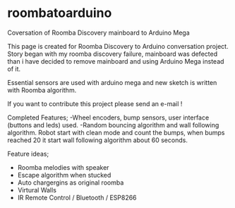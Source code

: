# roombatoarduino
Coversation of Roomba Discovery mainboard to Arduino Mega


This page is created for Roomba Discovery to Arduino conversation project. Story began with my roomba discovery failure, mainboard was defected than i have decided to remove mainboard and using Arduino Mega instead of it.

Essential sensors are used with arduino mega and new sketch is written with Roomba algorithm.

If you want to contribute this project please send an e-mail !

Completed Features;
-Wheel encoders, bump sensors, user interface (buttons and leds) used.
-Random bouncing algorithm and wall following algorithm. Robot start with clean mode and count the bumps, when bumps reached 20 it start wall following algorithm about 60 seconds.

Feature ideas;
- Roomba melodies with speaker
- Escape algorithm when stucked
- Auto chargergins as original roomba
- Virtural Walls
- IR Remote Control / Bluetooth / ESP8266
